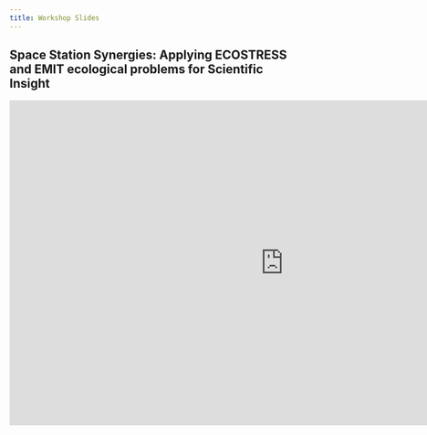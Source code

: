 ```yaml
---
title: Workshop Slides
---
```


## Space Station Synergies: Applying ECOSTRESS and EMIT ecological problems for Scientific Insight

<iframe src="https://docs.google.com/presentation/d/1-XXW_FkcZuA3jxJN4EX_wpZ8Q8886nZqkhF9LaPhVEU/embed?start=false&loop=false&delayms=3000" frameborder="0" width="960" height="569" allowfullscreen="true" mozallowfullscreen="true" webkitallowfullscreen="true"></iframe>

